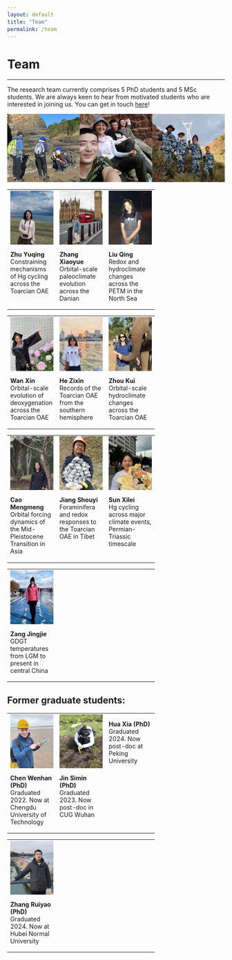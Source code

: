 ```yaml
---
layout: default
title: "Team"
permalink: /team
---
```

<!-- Google tag (gtag.js) -->
<script async src="https://www.googletagmanager.com/gtag/js?id=G-1KXMJR6E0L"></script>
<script>
  window.dataLayer = window.dataLayer || [];
  function gtag(){dataLayer.push(arguments);}
  gtag('js', new Date());
  gtag('config', 'G-1KXMJR6E0L');
</script>

<style>
       table {
            width: 100%;
            border-collapse: collapse;
       }
       th, td {
           text-align: bottom;  
           vertical-align: top;
           object-fit: contain;
           width: 100px;
           height: 200px;
       }
</style>

# Team
* * *
The research team currently comprises 5 PhD students and 5 MSc students. We are always keen to hear from motivated students who are interested in joining us. You can get in touch [here](mailto:davidkemp@cug.edu.cn)!

<img src="/images/teamfieldwork.png" alt="Team fieldwork">

<table>
    <tr>
        <td>
            <img src="/images/zhuyuqing_pic.jpg" alt="Zhu Yuqing" align="top">
            <p><b>Zhu Yuqing</b><br>Constraining mechanisms of Hg cycling across the Toarcian OAE</p>
        </td>
        <td>
            <img src="/images/zhangxiaoyue_pic.jpg" alt="Zhang Xiaoyue" align="top">
            <p><b>Zhang Xiaoyue</b><br>Orbital-scale paleoclimate evolution across the Danian</p>
        </td>
        <td>
            <img src="/images/liuqing_pic.jpg" alt="Liu Qing" align="top">
            <p><b>Liu Qing</b><br>Redox and hydroclimate changes across the PETM in the North Sea</p>
        </td>
    </tr>
</table>
<table>
    <tr>
        <td>
            <img src="/images/wanxin_pic.jpg" alt="Wan Xin" align="top">
            <p><b>Wan Xin</b><br>Orbital-scale evolution of deoxygenation across the Toarcian OAE</p>
        </td>
        <td>
            <img src="/images/hezixin_pic.jpg" alt="Wan Xin" align="top">
            <p><b>He Zixin</b><br>Records of the Toarcian OAE from the southern hemisphere</p>
        </td>
        <td>
            <img src="/images/zhoukui_pic.jpg" alt="Wan Xin" align="top">
            <p><b>Zhou Kui</b><br>Orbital-scale hydroclimate changes across the Toarcian OAE</p>
        </td>
    </tr>
</table>
<table>
    <tr>
        <td>
            <img src="/images/caomengmeng_pic.jpg" alt="Cao Mengmeng" align="top">  
            <p><b>Cao Mengmeng</b><br>Orbital forcing dynamics of the Mid-Pleistocene Transition in Asia</p>
        </td>
        <td>
            <img src="/images/jiangshouyi_pic.jpg" alt="Jiang Shouyi" align="top">  
            <p><b>Jiang Shouyi</b><br>Foraminifera and redox responses to the Toarcian OAE in Tibet</p>
        </td>
        <td>
            <img src="/images/sunxilei_pic.jpg" alt="Sun Xilei" align="top">  
            <p><b>Sun Xilei</b><br>Hg cycling across major climate events, Permian-Triassic timescale</p>
        </td>
    </tr>
</table>
<table>
    <tr>
        <td>
            <img src="/images/zangjingjie_pic.jpg" alt="Zang Jingjie" align="top">  
            <p><b>Zang Jingjie</b><br>GDGT temperatures from LGM to present in central China</p>
        </td>
        <td>
        </td>
        <td>
        </td>
    </tr>
</table>

## Former graduate students:

<table>
    <tr>
        <td>
            <img src="/images/chenwenhan_pic.jpg" alt="Chen Wenhan" align="top">
            <p><b>Chen Wenhan (PhD)</b><br>Graduated 2022. Now at Chengdu University of Technology</p>
        </td>
        <td>
            <img src="/images/jinsimin_pic.jpg" alt="Jin Simin" align="top">
            <p><b>Jin Simin (PhD)</b><br>Graduated 2023. Now post-doc in CUG Wuhan</p>
        </td>
        <td>
            <p><b>Hua Xia (PhD)</b><br>Graduated 2024. Now post-doc at Peking University</p>
        </td>
    </tr>
</table>
<table>
    <tr>
        <td>
          <img src="/images/zhangruiyao_pic.jpg" alt="Zhang Ruiyao" align="top">  
          <p><b>Zhang Ruiyao (PhD)</b><br>Graduated 2024. Now at Hubei Normal University</p>
        </td>
        <td>
        </td>
        <td>
        </td>
    </tr>
</table>
